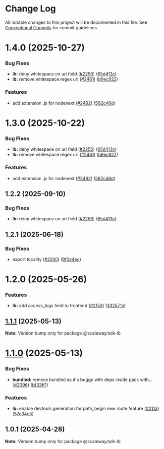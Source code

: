 # Change Log

All notable changes to this project will be documented in this file.
See [Conventional Commits](https://conventionalcommits.org) for commit guidelines.

# 1.4.0 (2025-10-27)

### Bug Fixes

- **lb:** deny whitespace on uri field ([#2256](https://github.com/scaleway/scaleway-sdk-js/issues/2256)) ([65d413c](https://github.com/scaleway/scaleway-sdk-js/commit/65d413ca7b8ffc73ee476c21dd8df99ab78bbd2e))
- **lb:** remove whitespace regex uri ([#2461](https://github.com/scaleway/scaleway-sdk-js/issues/2461)) ([b9ec922](https://github.com/scaleway/scaleway-sdk-js/commit/b9ec9223752a3d5337baf5d1f820ab48b380de3b))

### Features

- add extension .js for nodenext ([#2492](https://github.com/scaleway/scaleway-sdk-js/issues/2492)) ([592c46d](https://github.com/scaleway/scaleway-sdk-js/commit/592c46df916c5b8b35f26c13b626eee797970f5d))

# 1.3.0 (2025-10-22)

### Bug Fixes

- **lb:** deny whitespace on uri field ([#2256](https://github.com/scaleway/scaleway-sdk-js/issues/2256)) ([65d413c](https://github.com/scaleway/scaleway-sdk-js/commit/65d413ca7b8ffc73ee476c21dd8df99ab78bbd2e))
- **lb:** remove whitespace regex uri ([#2461](https://github.com/scaleway/scaleway-sdk-js/issues/2461)) ([b9ec922](https://github.com/scaleway/scaleway-sdk-js/commit/b9ec9223752a3d5337baf5d1f820ab48b380de3b))

### Features

- add extension .js for nodenext ([#2492](https://github.com/scaleway/scaleway-sdk-js/issues/2492)) ([592c46d](https://github.com/scaleway/scaleway-sdk-js/commit/592c46df916c5b8b35f26c13b626eee797970f5d))

## 1.2.2 (2025-09-10)

### Bug Fixes

- **lb:** deny whitespace on uri field ([#2256](https://github.com/scaleway/scaleway-sdk-js/issues/2256)) ([65d413c](https://github.com/scaleway/scaleway-sdk-js/commit/65d413ca7b8ffc73ee476c21dd8df99ab78bbd2e))

## 1.2.1 (2025-06-18)

### Bug Fixes

- export locality ([#2200](https://github.com/scaleway/scaleway-sdk-js/issues/2200)) ([9f0a4ec](https://github.com/scaleway/scaleway-sdk-js/commit/9f0a4ec19e377cd90c5829604467c09a2088a38c))

# 1.2.0 (2025-05-26)

### Features

- **lb:** add access_logs field to frontend ([#2153](https://github.com/scaleway/scaleway-sdk-js/issues/2153)) ([332571e](https://github.com/scaleway/scaleway-sdk-js/commit/332571e85284dc79f5f0dd554891af1752e06a02))

## [1.1.1](https://github.com/scaleway/scaleway-sdk-js/compare/@scaleway/sdk-lb@1.1.0...@scaleway/sdk-lb@1.1.1) (2025-05-13)

**Note:** Version bump only for package @scaleway/sdk-lb

# [1.1.0](https://github.com/scaleway/scaleway-sdk-js/compare/@scaleway/sdk-lb@1.0.1...@scaleway/sdk-lb@1.1.0) (2025-05-13)

### Bug Fixes

- **bundled:** remove bundled as it's buggy with deps inside pack with… ([#2096](https://github.com/scaleway/scaleway-sdk-js/issues/2096)) ([bf33ff1](https://github.com/scaleway/scaleway-sdk-js/commit/bf33ff1f9cdd951add94817dac27239c86ef5437))

### Features

- **lb:** enable devtools generation for path_begin new route feature ([#2113](https://github.com/scaleway/scaleway-sdk-js/issues/2113)) ([57c34c5](https://github.com/scaleway/scaleway-sdk-js/commit/57c34c58185ac4193269d0be66ec8930884520f2))

## 1.0.1 (2025-04-28)

**Note:** Version bump only for package @scaleway/sdk-lb
